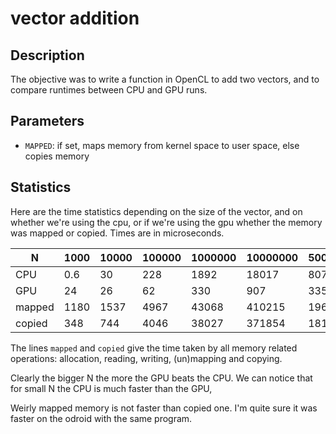 # vector addition
## Description
The objective was to write a function in OpenCL to add two vectors, and to compare runtimes between CPU and GPU runs.

## Parameters
- `MAPPED`: if set, maps memory from kernel space to user space, else copies memory

## Statistics
Here are the time statistics depending on the size of the vector, and on whether we're using the cpu, or if we're using the gpu whether the memory was mapped or copied. Times are in microseconds.

|   N    | 1000  | 10000 | 100000 | 1000000 | 10000000 | 50000000 |
|--------|-------|-------|------- |-------  |-------   |----------|
|  CPU   | 0.6   | 30    | 228    | 1892    | 18017    | 80742    |
|  GPU   | 24    | 26    | 62     | 330     | 907      | 3357     |
| mapped | 1180  | 1537  | 4967   | 43068   | 410215   | 1961382  |
| copied | 348   | 744   | 4046   | 38027   | 371854   | 1814686  |

The lines `mapped` and `copied` give the time taken by all memory related operations: allocation, reading, writing, (un)mapping and copying.

Clearly the bigger N the more the GPU beats the CPU. We can notice that for small N the CPU is much faster than the GPU,

Weirly mapped memory is not faster than copied one. I'm quite sure it was faster on the odroid with the same program.
